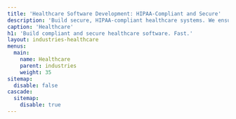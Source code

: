 ```yaml
---
title: 'Healthcare Software Development: HIPAA-Compliant and Secure'
description: 'Build secure, HIPAA-compliant healthcare systems. We ensure reliability, scalability, and responsible AI use while meeting strict regulatory standards.'
caption: 'Healthcare'
h1: 'Build compliant and secure healthcare software. Fast.'
layout: industries-healthcare
menus:
  main:
    name: Healthcare
    parent: industries
    weight: 35
sitemap:
  disable: false
cascade:
  sitemap:
    disable: true
---
```

